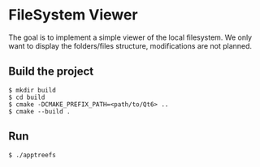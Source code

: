 # FileSystem Viewer

The goal is to implement a simple viewer of the local filesystem. We only want to display the folders/files structure, modifications are not planned.

## Build the project

```
$ mkdir build
$ cd build
$ cmake -DCMAKE_PREFIX_PATH=<path/to/Qt6> ..
$ cmake --build .
```

## Run

```
$ ./apptreefs
```